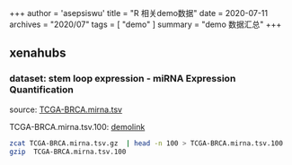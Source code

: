 +++
author = 'asepsiswu'
title = "R 相关demo数据"
date = 2020-07-11
archives = "2020/07" 
tags = [ "demo" ]
summary = "demo 数据汇总"
+++

## xenahubs
### dataset: stem loop expression - miRNA Expression Quantification
source:
[TCGA-BRCA.mirna.tsv](https://gdc.xenahubs.net/download/TCGA-BRCA.mirna.tsv.gz)

TCGA-BRCA.mirna.tsv.100:
[demolink](https://r.biogogo.top/data/TCGA-BRCA.mirna.tsv.100.gz)
```bash
zcat TCGA-BRCA.mirna.tsv.gz  | head -n 100 > TCGA-BRCA.mirna.tsv.100
gzip  TCGA-BRCA.mirna.tsv.100
```

